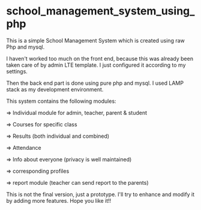 # school_management_system_using_php
This is a simple School Management System which is created using raw Php and mysql. 

I haven't worked too much on the front end, because this was already been taken care of by admin LTE template. I just configured it according to my settings. 

Then the back end part is done using pure php and mysql. I used LAMP stack as my development environment.

This system contains the following modules: 

=> Individual module for admin, teacher, parent & student

=> Courses for specific class

=> Results (both individual and combined)

=> Attendance

=> Info about everyone (privacy is well maintained)

=> corresponding profiles

=> report module (teacher can send report to the parents)


This is not the final version, just a prototype. I'll try to enhance and modify it by adding more features. 
Hope you like it!!
